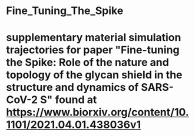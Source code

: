 # Fine_Tuning_The_Spike

# supplementary material simulation trajectories for paper "Fine-tuning the Spike: Role of the nature and topology of the glycan shield in the structure and dynamics of SARS-CoV-2 S" found at https://www.biorxiv.org/content/10.1101/2021.04.01.438036v1

